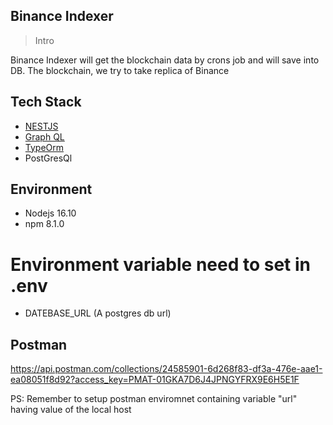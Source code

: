 ## Binance Indexer

> Intro

Binance Indexer will get the blockchain data by crons job and will save
into DB. The blockchain, we try to take
replica of Binance

## Tech Stack

- <a href="https://docs.nestjs.com/" target="_blank">NESTJS<a>
- <a href="https://graphql.org/" target="_blank">Graph QL<a>
- <a href="https://typeorm.io/" target="_blank">TypeOrm <a>
- PostGresQl

## Environment

- Nodejs 16.10
- npm 8.1.0

# Environment variable need to set in .env

- DATEBASE_URL (A postgres db url)


## Postman
https://api.postman.com/collections/24585901-6d268f83-df3a-476e-aae1-ea08051f8d92?access_key=PMAT-01GKA7D6J4JPNGYFRX9E6H5E1F

PS: Remember to setup postman enviromnet containing variable "url" having value of the local host